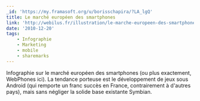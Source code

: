 ```yaml
---
_id: 'https://my.framasoft.org/u/borisschapira/?LA_lgQ'
title: Le marché européen des smartphones
link: 'http://webilus.fr/illustration/le-marche-europeen-des-smartphones'
date: '2010-12-20'
tags:
    - Infographie
    - Marketing
    - mobile
    - sharemarks
---
```


<div class="markdown"><p>Infographie sur le marché européen des smartphones (ou plus exactement, WebPhones ici). La tendance porteuse est le développement de jeux sous Android (qui remporte un franc succès en France, contrairement à d'autres pays), mais sans négliger la solide base existante Symbian.
</p></div>
